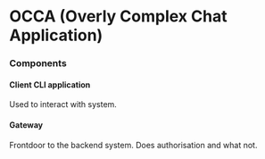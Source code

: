 # OCCA (Overly Complex Chat Application)

### Components

#### Client CLI application
Used to interact with system.

#### Gateway
Frontdoor to the backend system. Does authorisation and what not.